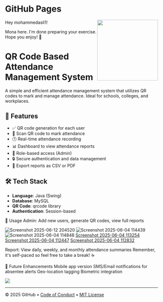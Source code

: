 # GitHub Pages

<img src="https://octodex.github.com/images/Professortocat_v2.png" align="right" height="200px" />

Hey mohammedasli1!

Mona here. I'm done preparing your exercise. Hope you enjoy! 💚


# QR Code Based Attendance Management System

A simple and efficient attendance management system that utilizes QR codes to mark and manage attendance. Ideal for schools, colleges, and workplaces.

## 📌 Features

- ✅ QR code generation for each user
- 📲 Scan QR code to mark attendance
- 🕒 Real-time attendance recording
- 📊 Dashboard to view attendance reports
- 👥 Role-based access (Admin)
- 🔒 Secure authentication and data management
- 📁 Export reports as CSV or PDF


## 🛠️ Tech Stack

- **Language**: Java (Swing)   
- **Database**: MySQL   
- **QR Code**: qrcode library  
- **Authentication**: Session-based 

🧪 Usage
Admin: Add new users, generate QR codes, view full reports

![Screenshot 2025-06-12 204520](https://github.com/user-attachments/assets/3c95e26f-ddaf-48f5-ae87-9d20d96fa120)
![Screenshot 2025-06-04 114439](https://github.com/user-attachments/assets/d3a008bd-a357-4104-86ca-3ebb6e52acad)
![Screenshot 2025-06-04 114848](https://github.com/user-attachments/assets/2c00b163-4231-44d8-a21a-460a892380d4)
[Screenshot 2025-06-04 113254](https://github.com/user-attachments/assets/4ea22b87-f102-4142-9ccd-8ca8a2a97e88)
[Screenshot 2025-06-04 112447](https://github.com/user-attachments/assets/32f20568-9a8d-4f90-8abf-0ad069fe41e7)
[Screenshot 2025-06-04 112832](https://github.com/user-attachments/assets/6bbb2d5f-7a56-4b19-b926-7833b96a514c)


Report: View daily, weekly, and monthly attendance summaries
Remember, it's self-paced so feel free to take a break! ☕️

🚀 Future Enhancements
Mobile app version
SMS/Email notifications for absentee alerts
Geo-location tagging
Biometric integration

[![](https://img.shields.io/badge/Go%20to%20Exercise-%E2%86%92-1f883d?style=for-the-badge&logo=github&labelColor=197935)](https://github.com/mohammedasli1/QR-code-based-attendance-system-using-java-netbeans/issues/1)

---

&copy; 2025 GitHub &bull; [Code of Conduct](https://www.contributor-covenant.org/version/2/1/code_of_conduct/code_of_conduct.md) &bull; [MIT License](https://gh.io/mit)

